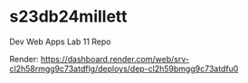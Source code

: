 # s23db24millett
Dev Web Apps Lab 11 Repo

Render: https://dashboard.render.com/web/srv-cl2h58rmgg9c73atdflg/deploys/dep-cl2h59bmgg9c73atdfu0
